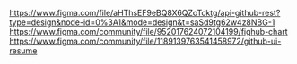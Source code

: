 https://www.figma.com/file/aHThsEF9eBQ8X6QZoTcktg/api-github-rest?type=design&node-id=0%3A1&mode=design&t=saSd9tg62w4z8NBG-1
https://www.figma.com/community/file/952017624072104199/fighub-chart
https://www.figma.com/community/file/1189139763541458972/github-ui-resume
